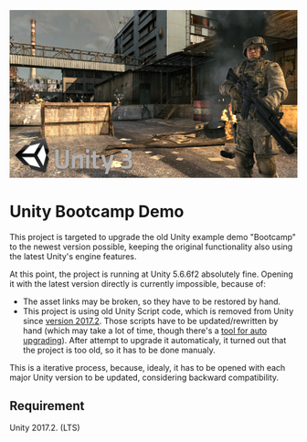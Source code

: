 <p align="center">
  <img src="./preview.png" alt="Bootcamp Preview"/>
</p>

# Unity Bootcamp Demo

This project is targeted to upgrade the old Unity example demo "Bootcamp" to the newest version possible, keeping the original functionality also using the latest Unity's engine features.

At this point, the project is running at Unity 5.6.6f2 absolutely fine. Opening it with the latest version directly is currently impossible, because of:

- The asset links may be broken, so they have to be restored by hand.
- This project is using old Unity Script code, which is removed from Unity since [version 2017.2](https://blogs.unity3d.com/2017/08/11/unityscripts-long-ride-off-into-the-sunset/). Those scripts have to be updated/rewritten by hand (which may take a lot of time, though there's a [tool for auto upgrading](https://blogs.unity3d.com/2019/01/08/unityscript-to-c-conversion-tool/)). After attempt to upgrade it automaticaly, it turned out that the project is too old, so it has to be done manualy.

This is a iterative process, because, idealy, it has to be opened with each major Unity version to be updated, considering backward compatibility.

## Requirement

Unity 2017.2. (LTS)

